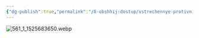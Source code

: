 ```yaml
---
{"dg-publish":true,"permalink":"/8-obshhij-dostup/vstrechennye-protivniki/krasnoshapka/"}
---
```


![561_1_1525683650.webp](/img/user/0.%20tech/%D0%98%D0%B7%D0%BE%D0%B1%D1%80%D0%B0%D0%B6%D0%B5%D0%BD%D0%B8%D1%8F/561_1_1525683650.webp)